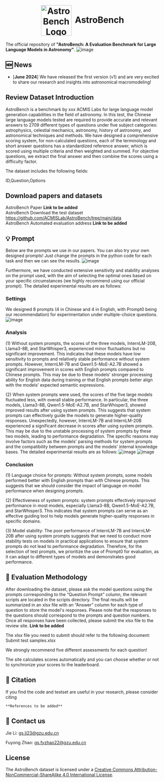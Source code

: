 <h1 align="center"> <img src="https://github.com/ACMISLab/AstroBench/blob/main/StarRipple.png" alt="AstroBench Logo" style="width: 100px; height: auto; vertical-align: middle; margin-right: 5px;"> AstroBench </h1>

The official repository of **"AstroBench: A Evaluation Benchmark for Large Language Models in Astronomy"**.
![image](https://github.com/ACMISLab/AstroBench/blob/main/overview.png)

## 🆕 News
- \[**June 2024**\] We have released the first version (v1) and are very excited to share our research and insights into astronomical macromodeling!

## Review Dataset Introduction
AstroBench is a benchmark by xxx ACMIS Labs for large language model generation capabilities in the field of astronomy. In this test, the Chinese large language models tested are required to provide accurate and relevant answers to 2709 different types of questions under five subject categories: astrophysics, celestial mechanics, astronomy, history of astronomy, and astronomical techniques and methods. We have designed a comprehensive scoring system, for non-calculated questions, each of the terminology and short answer questions has a standardized reference answer, which is scored using multiple criteria and then weighted and summed. For objective questions, we extract the final answer and then combine the scores using a difficulty factor.

The dataset includes the following fields:

ID,Question,Options

## Download papers and datasets
AstroBench Paper **Link to be added**<br>
AstroBench Download the test dataset https://github.com/ACMISLab/AstroBench/tree/main/data<br>
AstroBench Automated evaluation address **Link to be added**<br>

## 💡 Prompt
Below are the prompts we use in our papers. You can also try your own designed prompts! Just change the prompts in the python code for each task and then we can see the results.
![image](https://github.com/ACMISLab/AstroBench/blob/main/prompts.png)

Furthermore, we have conducted extensive sensitivity and stability analyses on the prompt used, with the aim of selecting the optimal ones based on your specific circumstances (we highly recommend using our official prompt). The detailed experimental results are as follows:
### Settings
We designed 8 prompts (4 in Chinese and 4 in English, with Prompt0 being our recommendation) for experimentation under multiple-choice questions.
![image](https://github.com/ACMISLab/AstroBench/blob/main/additions/Prompt_exp0.jpg)

### Analysis
(1) Without system prompts, the scores of the three models, InternLM-20B, Llama3-8B, and StarWhisper3, experienced minor fluctuations but no significant improvement. This indicates that these models have low sensitivity to prompts and relatively stable performance without system prompts.
However, InternLM-7B and Qwen1.5-MoE-A2.7B showed a significant improvement in scores with English prompts compared to Chinese prompts. This may be due to these models' stronger processing ability for English data during training or that English prompts better align with the models' expected semantic expressions.

(2) When system prompts were used, the scores of the five large models fluctuated less, with overall stable performance. In particular, the three models, Llama3-8B, Qwen1.5-MoE-A2.7B, and StarWhisper3, showed improved results after using system prompts. This suggests that system prompts can effectively guide the models to generate higher-quality responses. Unexpectedly, however, InternLM-7B and InternLM-20B experienced a significant decrease in scores after using system prompts. This may be due to the unstable processing of system prompts by these two models, leading to performance degradation. The specific reasons may involve factors such as the models' parsing methods for system prompts and the compatibility between prompts and the models' internal knowledge bases. The detailed experimental results are as follows:
![image](https://github.com/ACMISLab/AstroBench/blob/main/additions/Prompt_exp1.jpg)
![image](https://github.com/ACMISLab/AstroBench/blob/main/additions/Prompt_exp2.jpg)

### Conclusion
(1) Language choice for prompts: Without system prompts, some models performed better with English prompts than with Chinese prompts. This suggests that we should consider the impact of language on model performance when designing prompts.

(2) Effectiveness of system prompts: system prompts effectively improved performance in most models, especially Llama3-8B, Qwen1.5-MoE-A2.7B, and StarWhisper3. This indicates that system prompts can serve as an effective guiding tool to help models generate higher-quality responses in specific domains.

(3) Model stability: The poor performance of InternLM-7B and InternLM-20B after using system prompts suggests that we need to conduct more stability tests on models in practical applications to ensure that system prompts do not lead to performance degradation.
Therefore, for the selection of test prompts, we prioritize the use of Prompt0 for evaluation, as it can adapt to different types of models and demonstrates good performance.


## 📌 Evaluation Methodology
After downloading the dataset, please ask the model questions using the prompts corresponding to the “Question Prompt” column, the relevant scripts are located in the scripts directory. The final results will be summarized in an xlsx file with an “Answer” column for each type of question to store the model's responses. Please note that the responses to the questions should correspond to the prompts and question numbers. Once all responses have been collected, please submit the xlsx file to the review site. 
**Link to be added**

The xlsx file you need to submit should refer to the following document:
Submit test samples.xlsx

We strongly recommend five different assessments for each question!

The site calculates scores automatically and you can choose whether or not to synchronize your scores to the leaderboard.

## 🤗 Citation
If you find the code and testset are useful in your research, please consider citing
```
**References to be added**
```
## 🤗 Contact us
Jie Li: gs.lj23@gzu.edu.cn

Fuyong Zhao: gs.fyzhao22@gzu.edu.cn

## License
The AstroBench dataset is licensed under a [Creative Commons Attribution-NonCommercial-ShareAlike 4.0 International License](http://creativecommons.org/licenses/by-nc-sa/4.0/).

